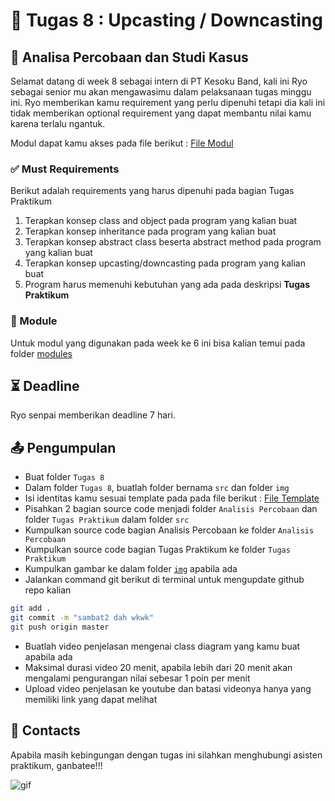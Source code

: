 # 📝 Tugas 8 : Upcasting / Downcasting

## 💼 Analisa Percobaan dan Studi Kasus

Selamat datang di week 8 sebagai intern di PT Kesoku Band, kali ini Ryo sebagai senior mu akan mengawasimu dalam pelaksanaan tugas minggu ini. Ryo memberikan kamu requirement yang perlu dipenuhi tetapi dia kali ini tidak memberikan optional requirement yang dapat membantu nilai kamu karena terlalu ngantuk.

Modul dapat kamu akses pada file berikut : [File Modul](./modules/Modul%203%20Bab%207%20Polymorfisme-1.pdf)

### ✅ Must Requirements
Berikut adalah requirements yang harus dipenuhi pada bagian Tugas Praktikum

1. Terapkan konsep class and object pada program yang kalian buat
2. Terapkan konsep inheritance pada program yang kalian buat
3. Terapkan konsep abstract class beserta abstract method pada program yang kalian buat
3. Terapkan konsep upcasting/downcasting pada program yang kalian buat
3. Program harus memenuhi kebutuhan yang ada pada deskripsi **Tugas Praktikum**

### 📕 Module
Untuk modul yang digunakan pada week ke 6 ini bisa kalian temui pada folder [modules](./modules/)

## ⏳ Deadline

Ryo senpai memberikan deadline 7 hari.

## 📤 Pengumpulan

- Buat folder ```Tugas 8```
- Dalam folder ```Tugas 8```, buatlah folder bernama ```src``` dan folder ```img```
- Isi identitas kamu sesuai template pada pada file berikut : [File Template](./src/README.md)
- Pisahkan 2 bagian source code menjadi folder ```Analisis Percobaan``` dan folder ```Tugas Praktikum``` dalam folder ```src```
- Kumpulkan source code bagian Analisis Percobaan ke folder ```Analisis Percobaan```
- Kumpulkan source code bagian Tugas Praktikum ke folder ```Tugas Praktikum```
- Kumpulkan gambar ke dalam folder [```img```](./img/) apabila ada
- Jalankan command git berikut di terminal untuk mengupdate github repo kalian
```zsh
git add . 
git commit -m "sambat2 dah wkwk"
git push origin master
```
- Buatlah video penjelasan mengenai class diagram yang kamu buat apabila ada
- Maksimal durasi video 20 menit, apabila lebih dari 20 menit akan mengalami pengurangan nilai sebesar 1 poin per menit
- Upload video penjelasan ke youtube dan batasi videonya hanya yang memiliki link yang dapat melihat

## 👥 Contacts

Apabila masih kebingungan dengan tugas ini silahkan menghubungi asisten praktikum, ganbatee!!!

![gif](https://media1.tenor.com/m/3L3IbgFoAzMAAAAd/poniedzia%C5%82ek-znowu-poniedzia%C5%82ek.gif)